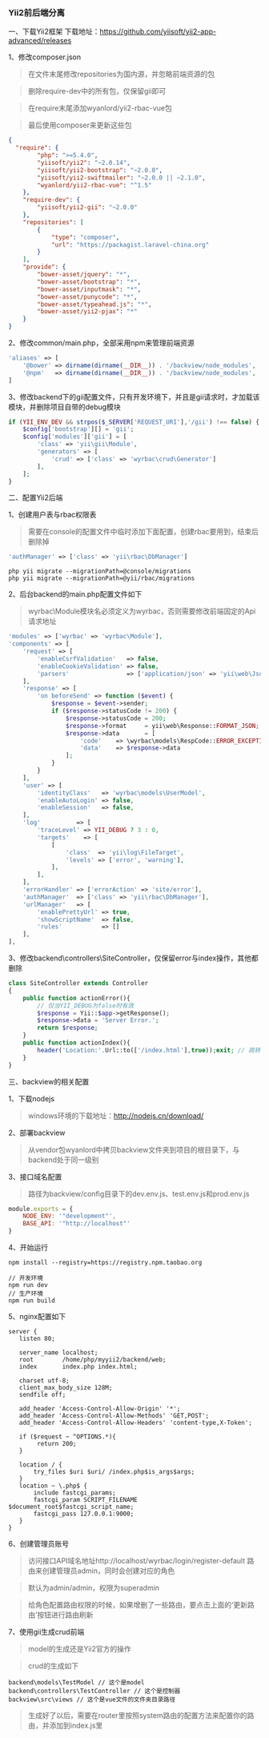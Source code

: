 ### Yii2前后端分离

一、下载Yii2框架
下载地址：https://github.com/yiisoft/yii2-app-advanced/releases

1、修改composer.json

> 在文件末尾修改repositories为国内源，并忽略前端资源的包

> 删除require-dev中的所有包，仅保留gii即可

> 在require末尾添加wyanlord/yii2-rbac-vue包

> 最后使用composer来更新这些包

```json
{
  "require": {
        "php": ">=5.4.0",
        "yiisoft/yii2": "~2.0.14",
        "yiisoft/yii2-bootstrap": "~2.0.0",
        "yiisoft/yii2-swiftmailer": "~2.0.0 || ~2.1.0",
        "wyanlord/yii2-rbac-vue": "^1.5"
    },
    "require-dev": {
        "yiisoft/yii2-gii": "~2.0.0"
    },
    "repositories": [
        {
            "type": "composer",
            "url": "https://packagist.laravel-china.org"
        }
    ],
    "provide": {
        "bower-asset/jquery": "*",
        "bower-asset/bootstrap": "*",
        "bower-asset/inputmask": "*",
        "bower-asset/punycode": "*",
        "bower-asset/typeahead.js": "*",
        "bower-asset/yii2-pjax": "*"
    }
}
```
2、修改common/main.php，全部采用npm来管理前端资源

```php
'aliases' => [
    '@bower' => dirname(dirname(__DIR__)) . '/backview/node_modules',
    '@npm'   => dirname(dirname(__DIR__)) . '/backview/node_modules',
]
```
3、修改backend下的gii配置文件，只有开发环境下，并且是gii请求时，才加载该模块，并删除项目自带的debug模块
```php
if (YII_ENV_DEV && strpos($_SERVER['REQUEST_URI'],'/gii') !== false) {
    $config['bootstrap'][] = 'gii';
    $config['modules']['gii'] = [
        'class' => 'yii\gii\Module',
        'generators' => [
            'crud' => ['class' => 'wyrbac\crud\Generator']
        ],
    ];
}
```
二、配置Yii2后端

1、创建用户表与rbac权限表
> 需要在console的配置文件中临时添加下面配置，创建rbac要用到，结束后删除掉

```php
'authManager' => ['class' => 'yii\rbac\DbManager']
```

```
php yii migrate --migrationPath=@console/migrations
php yii migrate --migrationPath=@yii/rbac/migrations
```

2、后台backend的main.php配置文件如下
> wyrbac\Module模块名必须定义为wyrbac，否则需要修改前端固定的Api请求地址

```php
'modules' => ['wyrbac' => 'wyrbac\Module'],
'components' => [
    'request' => [
        'enableCsrfValidation'   => false,
        'enableCookieValidation' => false,
        'parsers'                => ['application/json' => 'yii\web\JsonParser'],
    ],
    'response' => [
        'on beforeSend' => function ($event) {
            $response = $event->sender;
            if ($response->statusCode != 200) {
                $response->statusCode = 200;
                $response->format     = yii\web\Response::FORMAT_JSON;
                $response->data       = [
                    'code'    => \wyrbac\models\RespCode::ERROR_EXCEPTION,
                    'data'    => $response->data
                ];
            }
        }
    ],
    'user' => [
        'identityClass'   => 'wyrbac\models\UserModel',
        'enableAutoLogin' => false,
        'enableSession'   => false,
    ],
    'log'          => [
        'traceLevel' => YII_DEBUG ? 3 : 0,
        'targets'    => [
            [
                'class'  => 'yii\log\FileTarget',
                'levels' => ['error', 'warning'],
            ],
        ],
    ],
    'errorHandler' => ['errorAction' => 'site/error'],
    'authManager'  => ['class' => 'yii\rbac\DbManager'],
    'urlManager'   => [
        'enablePrettyUrl' => true,
        'showScriptName'  => false,
        'rules'           => []
    ],
],
```

3、修改backend\controllers\SiteController，仅保留error与index操作，其他都删除

```php
class SiteController extends Controller
{
    public function actionError(){
        // 仅当YII_DEBUG为false时有效
        $response = Yii::$app->getResponse();
        $response->data = 'Server Error.';
        return $response;
    }
    public function actionIndex(){
        header('Location:'.Url::to(['/index.html'],true));exit; // 跳转到前端页面
    }
}

```

三、backview的相关配置

1、下载nodejs
> windows环境的下载地址：http://nodejs.cn/download/

2、部署backview
> 从vendor包wyanlord中拷贝backview文件夹到项目的根目录下，与backend处于同一级别

3、接口域名配置
> 路径为backview/config目录下的dev.env.js、test.env.js和prod.env.js
```js
module.exports = {
    NODE_ENV: '"development"',
    BASE_API: '"http://localhost"'
}
```

4、开始运行
```
npm install --registry=https://registry.npm.taobao.org
```

```
// 开发环境
npm run dev
// 生产环境
npm run build
```

5、nginx配置如下

```
server {
   listen 80;

   server_name localhost;
   root        /home/php/myyii2/backend/web;
   index       index.php index.html;
   
   charset utf-8;
   client_max_body_size 128M;
   sendfile off;
   
   add_header 'Access-Control-Allow-Origin' '*';
   add_header 'Access-Control-Allow-Methods' 'GET,POST';
   add_header 'Access-Control-Allow-Headers' 'content-type,X-Token';
   
   if ($request ~ ^OPTIONS.*){
        return 200;
   }

   location / {
       try_files $uri $uri/ /index.php$is_args$args;
   }
   location ~ \.php$ {
       include fastcgi_params;
       fastcgi_param SCRIPT_FILENAME $document_root$fastcgi_script_name;
       fastcgi_pass 127.0.0.1:9000;
   }
}
```

6、创建管理员账号

> 访问接口API域名地址http://localhost/wyrbac/login/register-default 路由来创建管理员admin，同时会创建对应的角色

> 默认为admin/admin，权限为superadmin

> 给角色配置路由权限的时候，如果增删了一些路由，要点击上面的‘更新路由’按钮进行路由刷新

7、使用gii生成crud前端

> model的生成还是Yii2官方的操作

> crud的生成如下

```
backend\models\TestModel // 这个是model
backend\controllers\TestController // 这个是控制器
backview\src\views // 这个是vue文件的文件夹目录路径
```

> 生成好了以后，需要在router里按照system路由的配置方法来配置你的路由，并添加到index.js里

